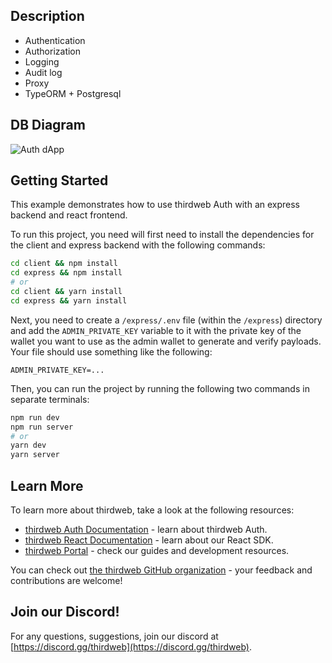 ## Description
- Authentication
- Authorization
- Logging
- Audit log
- Proxy
- TypeORM + Postgresql

## DB Diagram
![Auth dApp](https://github.com/tai9/thirdweb-auth-express/assets/62343057/ba8ce356-5662-48cc-b33a-722f57a83600)


## Getting Started

This example demonstrates how to use thirdweb Auth with an express backend and react frontend.

To run this project, you need will first need to install the dependencies for the client and express backend with the following commands:

```bash
cd client && npm install
cd express && npm install
# or
cd client && yarn install
cd express && yarn install
```

Next, you need to create a `/express/.env` file (within the `/express`) directory and add the `ADMIN_PRIVATE_KEY` variable to it with the private key of the wallet you want to use as the admin wallet to generate and verify payloads. Your file should use something like the following:

```/express/.env
ADMIN_PRIVATE_KEY=...
```

Then, you can run the project by running the following two commands in separate terminals:

```bash
npm run dev
npm run server
# or
yarn dev
yarn server
```

## Learn More

To learn more about thirdweb, take a look at the following resources:

- [thirdweb Auth Documentation](https://docs.thirdweb.com/auth) - learn about thirdweb Auth.
- [thirdweb React Documentation](https://docs.thirdweb.com/react) - learn about our React SDK.
- [thirdweb Portal](https://docs.thirdweb.com) - check our guides and development resources.
  
You can check out [the thirdweb GitHub organization](https://github.com/thirdweb-dev) - your feedback and contributions are welcome!

## Join our Discord!

For any questions, suggestions, join our discord at [https://discord.gg/thirdweb](https://discord.gg/thirdweb).

